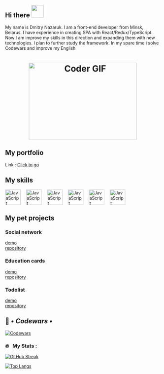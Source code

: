 ## Hi there <img src="https://media.giphy.com/media/hvRJCLFzcasrR4ia7z/giphy.gif" width="40"><br>
My name is Dmitry Nazaruk. 
I am a front-end developer from Minsk, Belarus. 
I have experience in creating SPA with React/Redux/TypeScript.
Now I am improve my skills in this direction and expanding them with new technologies.
I plan to further study the framework. 
In my spare time i solve Codewars and improve my English
<br/>
<h1 align="center"><img alt="Coder GIF" height=250 width=350 src="https://images.squarespace-cdn.com/content/v1/5769fc401b631bab1addb2ab/1541580611624-TE64QGKRJG8SWAIUS7NS/ke17ZwdGBToddI8pDm48kPoswlzjSVMM-SxOp7CV59BZw-zPPgdn4jUwVcJE1ZvWQUxwkmyExglNqGp0IvTJZamWLI2zvYWH8K3-s_4yszcp2ryTI0HqTOaaUohrI8PI6FXy8c9PWtBlqAVlUS5izpdcIXDZqDYvprRqZ29Pw0o/coding-freak.gif" /></h1>


## My portfolio 

Link : <a href="https://nazaruk-d.github.io/Portfolio/">Click to go</a>
<br/>

## My skills 

<img align="left" alt="JavaScript" width="50px" style="padding-right: 15px" src="https://cdn.jsdelivr.net/gh/devicons/devicon/icons/react/react-original.svg"/>
<img align="left" alt="JavaScript" width="50px" style="padding-right: 15px" src="https://cdn.jsdelivr.net/gh/devicons/devicon/icons/typescript/typescript-plain.svg"/>
<img align="left" alt="JavaScript" width="50px" style="padding-right: 15px" src="https://cdn.jsdelivr.net/gh/devicons/devicon/icons/javascript/javascript-plain.svg"/>
<img align="left" alt="JavaScript" width="50px" style="padding-right: 15px" src="https://cdn.jsdelivr.net/gh/devicons/devicon/icons/html5/html5-plain.svg"/>
<img align="left" alt="JavaScript" width="50px" style="padding-right: 15px" src="https://cdn.jsdelivr.net/gh/devicons/devicon/icons/css3/css3-plain.svg"/>
<img align="left" alt="JavaScript" width="50px" style="padding-right: 15px" src="https://cdn.jsdelivr.net/gh/devicons/devicon/icons/github/github-original.svg"/>
<br/>
<br/>
<br/>

## My pet projects

### Social network
<!--<img width="300px" src="https://sun9-52.userapi.com/impg/UDsx5r08U4dZJfkR97kqI-P1rLGgaG17rMx3lg/0SCzfBxY_ss.jpg?size=2560x1419&quality=96&sign=e09b6f97ff4b33632da558ed6fab70be&type=album">-->

<a href="https://nazaruk-d.github.io/Social-network/">demo</a>  
<a href="https://github.com/Nazaruk-D/Social-network">repository</a>  

### Education cards
<!--<img width="300px" src="https://github.com/Nazaruk-D/EducationCards/raw/main/src/common/assets/image/example.png">-->

<a href="https://nazaruk-d.github.io/EducationCards">demo</a>  
<a href="https://github.com/Nazaruk-D/EducationCards">repository</a>  

### Todolist
<!--<img width="300px" src="https://github.com/Nazaruk-D/ToDoList/raw/main/src/common/assets/png/Todolist.png">-->

<a href="https://nazaruk-d.github.io/ToDoList/">demo</a>  
<a href="https://github.com/Nazaruk-D/ToDoList">repository</a> 


## 🔧 ***• Codewars •***
[![Codewars](https://www.codewars.com/users/Nazaruk-D/badges/large)](https://www.codewars.com/users/Nazaruk-D)

### 🔥 &nbsp; My Stats :
[![GitHub Streak](https://streak-stats.demolab.com?user=Nazaruk-D&theme=blueberry_duo&hide_border=true&border_radius=5.5)](https://git.io/streak-stats)

[![Top Langs](https://github-readme-stats.vercel.app/api/top-langs/?username=Nazaruk-D&layout=compact)](https://github.com/anuraghazra/github-readme-stats)

